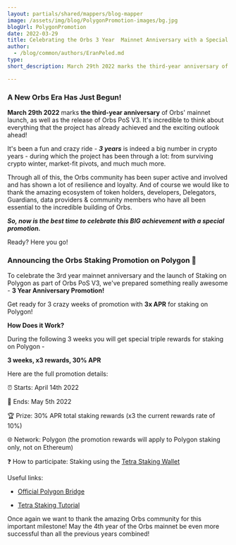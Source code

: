 ```yaml
---
layout: partials/shared/mappers/blog-mapper
image: /assets/img/blog/PolygonPromotion-images/bg.jpg
blogUrl: PolygonPromotion
date: 2022-03-29
title: Celebrating the Orbs 3 Year  Mainnet Anniversary with a Special Promotion!
author:
  - /blog/common/authors/EranPeled.md
type:
short_description: March 29th 2022 marks the third-year anniversary of Orbs' mainnet launch, as well as the release of Orbs PoS V3. It's incredible to think about everything that the project has already achieved and the exciting outlook ahead!

---
```

### A New Orbs Era Has Just Begun!

**March 29th 2022** marks **the third-year anniversary** of Orbs' mainnet launch, as well as the release of Orbs PoS V3. It's incredible to think about everything that the project has already achieved and the exciting outlook ahead!

It's been a fun and crazy ride - ***3 years*** is indeed a big number in crypto years - during which the project has been through a lot: from surviving crypto winter, market-fit pivots, and much much more.

Through all of this, the Orbs community has been super active and involved and has shown a lot of resilience and loyalty. And of course we would like to thank the amazing ecosystem of token holders, developers, Delegators, Guardians, data providers & community members who have all been essential to the incredible building of Orbs.

***So, now is the best time to celebrate this BIG achievement with a special promotion.***

Ready? Here you go!

### Announcing the Orbs Staking Promotion on Polygon 🎉

To celebrate the 3rd year mainnet anniversary and the launch of Staking on Polygon as part of Orbs PoS V3, we've prepared something really awesome - **3 Year Anniversary Promotion!**

Get ready for  3 crazy weeks of promotion with **3x APR** for staking on Polygon!

**How Does it Work?**

During the following 3 weeks you will get special  triple rewards for staking on Polygon -

**3 weeks, x3 rewards, 30% APR**

Here are the full promotion details:

⏰ Starts: April 14th 2022

🏁 Ends: May 5th 2022

🏆 Prize: 30% APR total staking rewards (x3 the current rewards rate of 10%)

🌐 Network: Polygon (the promotion rewards will apply to Polygon staking only, not on Ethereum)

❓ How to participate: Staking using the [Tetra Staking Wallet](https://staking.orbs.network/#/)

<div class='line-separator'> </div>

Useful links:

-   [Official Polygon Bridge](https://wallet.polygon.technology/login?next=%2Fbridge%2F)

-   [Tetra Staking Tutorial](https://www.orbs.com/tetra-orbs-staking-wallet-tutorial/)

Once again we want to thank the amazing Orbs community for this important milestone! May the 4th year of the Orbs mainnet be even more successful than all the previous years combined!

